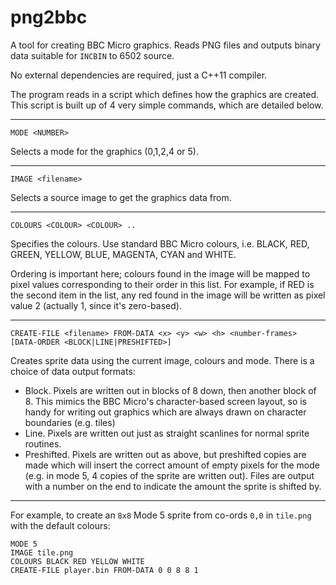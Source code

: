 # png2bbc
A tool for creating BBC Micro graphics.  Reads PNG files and outputs binary data suitable for `INCBIN` to 6502 source.  

No external dependencies are required, just a C++11 compiler.

The program reads in a script which defines how the graphics are created.  This script is built up of 4 very simple commands, which are detailed below.

---

````
MODE <NUMBER>
````
Selects a mode for the graphics (0,1,2,4 or 5).

---

````
IMAGE <filename>
````
Selects a source image to get the graphics data from.

---

````
COLOURS <COLOUR> <COLOUR> ..
````
Specifies the colours.  Use standard BBC Micro colours, i.e. BLACK, RED, GREEN, YELLOW, BLUE, MAGENTA, CYAN and WHITE.

Ordering is important here; colours found in the image will be mapped to pixel values corresponding to their order in this list.  For example, if RED is the second item in the list, any red found in the image will be written as pixel value 2 (actually 1, since it's  zero-based).

---

````
CREATE-FILE <filename> FROM-DATA <x> <y> <w> <h> <number-frames> [DATA-ORDER <BLOCK|LINE|PRESHIFTED>]
````
Creates sprite data using the current image, colours and mode.  There is a choice of data output formats:

- Block. Pixels are written out in blocks of 8 down, then another block of 8.  This mimics the BBC Micro's character-based screen layout, so is handy for writing out graphics which are always drawn on character boundaries (e.g. tiles)
- Line. Pixels are written out just as straight scanlines for normal sprite routines.
- Preshifted. Pixels are written out as above, but preshifted copies are made which will insert the correct amount of empty pixels for the mode (e.g. in mode 5, 4 copies of the sprite are written out).  Files are output with a number on the end to indicate the amount the sprite is shifted by.

---

For example, to create an `8x8` Mode 5 sprite from co-ords `0,0` in `tile.png` with the default colours:
```
MODE 5
IMAGE tile.png
COLOURS BLACK RED YELLOW WHITE
CREATE-FILE player.bin FROM-DATA 0 0 8 8 1
```
